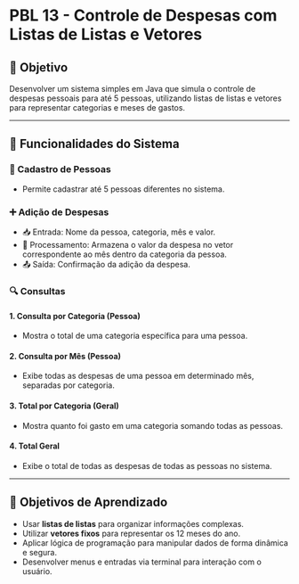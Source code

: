# PBL 13 - Controle de Despesas com Listas de Listas e Vetores

## 🎯 Objetivo
Desenvolver um sistema simples em Java que simula o controle de despesas pessoais para até 5 pessoas, utilizando listas de listas e vetores para representar categorias e meses de gastos.

---

## 🧩 Funcionalidades do Sistema

### 👤 Cadastro de Pessoas
- Permite cadastrar até 5 pessoas diferentes no sistema.

### ➕ Adição de Despesas
- 📥 Entrada: Nome da pessoa, categoria, mês e valor.
- 🧠 Processamento: Armazena o valor da despesa no vetor correspondente ao mês dentro da categoria da pessoa.
- 📤 Saída: Confirmação da adição da despesa.

### 🔍 Consultas

#### 1. Consulta por Categoria (Pessoa)
- Mostra o total de uma categoria específica para uma pessoa.

#### 2. Consulta por Mês (Pessoa)
- Exibe todas as despesas de uma pessoa em determinado mês, separadas por categoria.

#### 3. Total por Categoria (Geral)
- Mostra quanto foi gasto em uma categoria somando todas as pessoas.

#### 4. Total Geral
- Exibe o total de todas as despesas de todas as pessoas no sistema.

---

## 🧠 Objetivos de Aprendizado
- Usar **listas de listas** para organizar informações complexas.
- Utilizar **vetores fixos** para representar os 12 meses do ano.
- Aplicar lógica de programação para manipular dados de forma dinâmica e segura.
- Desenvolver menus e entradas via terminal para interação com o usuário.
